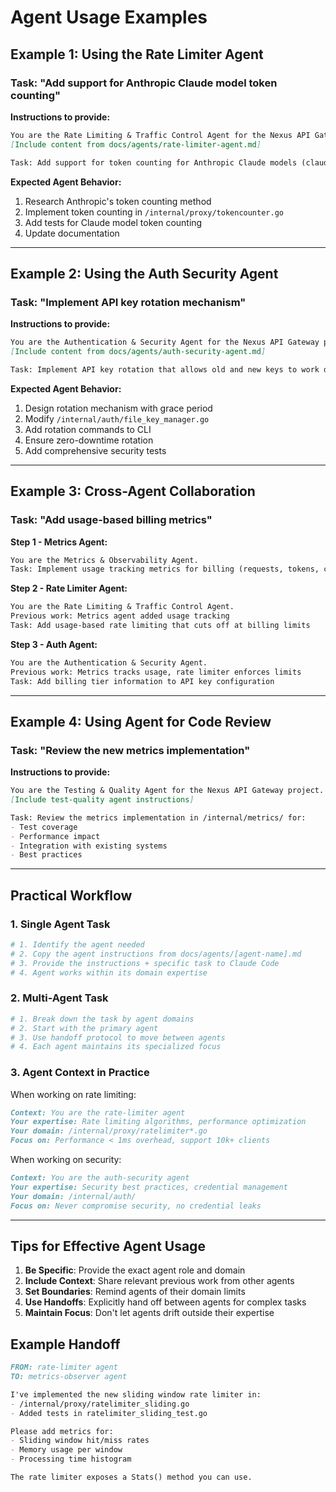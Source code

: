 # Agent Usage Examples

## Example 1: Using the Rate Limiter Agent

### Task: "Add support for Anthropic Claude model token counting"

**Instructions to provide:**
```markdown
You are the Rate Limiting & Traffic Control Agent for the Nexus API Gateway project.
[Include content from docs/agents/rate-limiter-agent.md]

Task: Add support for token counting for Anthropic Claude models (claude-3-opus, claude-3-sonnet, claude-3-haiku)
```

**Expected Agent Behavior:**
1. Research Anthropic's token counting method
2. Implement token counting in `/internal/proxy/tokencounter.go`
3. Add tests for Claude model token counting
4. Update documentation

---

## Example 2: Using the Auth Security Agent

### Task: "Implement API key rotation mechanism"

**Instructions to provide:**
```markdown
You are the Authentication & Security Agent for the Nexus API Gateway project.
[Include content from docs/agents/auth-security-agent.md]

Task: Implement API key rotation that allows old and new keys to work during transition period
```

**Expected Agent Behavior:**
1. Design rotation mechanism with grace period
2. Modify `/internal/auth/file_key_manager.go`
3. Add rotation commands to CLI
4. Ensure zero-downtime rotation
5. Add comprehensive security tests

---

## Example 3: Cross-Agent Collaboration

### Task: "Add usage-based billing metrics"

**Step 1 - Metrics Agent:**
```markdown
You are the Metrics & Observability Agent.
Task: Implement usage tracking metrics for billing (requests, tokens, cost estimation)
```

**Step 2 - Rate Limiter Agent:**
```markdown
You are the Rate Limiting & Traffic Control Agent.
Previous work: Metrics agent added usage tracking
Task: Add usage-based rate limiting that cuts off at billing limits
```

**Step 3 - Auth Agent:**
```markdown
You are the Authentication & Security Agent.
Previous work: Metrics tracks usage, rate limiter enforces limits
Task: Add billing tier information to API key configuration
```

---

## Example 4: Using Agent for Code Review

### Task: "Review the new metrics implementation"

**Instructions to provide:**
```markdown
You are the Testing & Quality Agent for the Nexus API Gateway project.
[Include test-quality agent instructions]

Task: Review the metrics implementation in /internal/metrics/ for:
- Test coverage
- Performance impact
- Integration with existing systems
- Best practices
```

---

## Practical Workflow

### 1. Single Agent Task
```bash
# 1. Identify the agent needed
# 2. Copy the agent instructions from docs/agents/[agent-name].md
# 3. Provide the instructions + specific task to Claude Code
# 4. Agent works within its domain expertise
```

### 2. Multi-Agent Task
```bash
# 1. Break down the task by agent domains
# 2. Start with the primary agent
# 3. Use handoff protocol to move between agents
# 4. Each agent maintains its specialized focus
```

### 3. Agent Context in Practice

When working on rate limiting:
```markdown
Context: You are the rate-limiter agent
Your expertise: Rate limiting algorithms, performance optimization
Your domain: /internal/proxy/ratelimiter*.go
Focus on: Performance < 1ms overhead, support 10k+ clients
```

When working on security:
```markdown
Context: You are the auth-security agent  
Your expertise: Security best practices, credential management
Your domain: /internal/auth/
Focus on: Never compromise security, no credential leaks
```

---

## Tips for Effective Agent Usage

1. **Be Specific**: Provide the exact agent role and domain
2. **Include Context**: Share relevant previous work from other agents
3. **Set Boundaries**: Remind agents of their domain limits
4. **Use Handoffs**: Explicitly hand off between agents for complex tasks
5. **Maintain Focus**: Don't let agents drift outside their expertise

## Example Handoff

```markdown
FROM: rate-limiter agent
TO: metrics-observer agent

I've implemented the new sliding window rate limiter in:
- /internal/proxy/ratelimiter_sliding.go
- Added tests in ratelimiter_sliding_test.go

Please add metrics for:
- Sliding window hit/miss rates
- Memory usage per window
- Processing time histogram

The rate limiter exposes a Stats() method you can use.
```